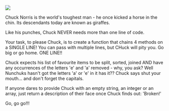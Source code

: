 <img src=https://cdn.meme.am/instances/21245401.jpg>

Chuck Norris is the world's toughest man - he once kicked a horse in the chin. Its descendants today are known as giraffes.

Like his punches, Chuck NEVER needs more than one line of code. 

Your task, to please Chuck, is to create a function that chains 4 methods on a SINGLE LINE! You can pass with multiple lines, but CHuck will pity you. Go big or go home. ONE LINE!!

Chuck expects his list of favourite items to be split, sorted, joined AND have any occurrences of the letters 'e' and 'a' removed - why, you ask? Well Nunchuks hasn't got the letters 'a' or 'e' in it has it?? Chuck says shut your mouth... and don't forget the capitals.

If anyone dares to provide Chuck with an empty string, an integer or an array, just return a description of their face once Chuck finds out: 'Broken!'

Go, go go!!!